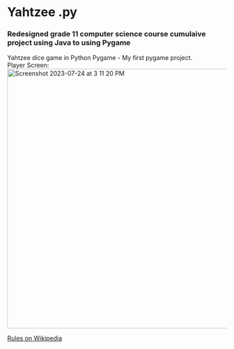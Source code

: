 # Yahtzee .py 
### Redesigned grade 11 computer science course cumulaive project using Java to using Pygame 
Yahtzee dice game in Python Pygame - My first pygame project. <br> 
Player Screen: <br>
<img width="595" alt="Screenshot 2023-07-24 at 3 11 20 PM" src="https://github.com/DahuiK/Yahtzee/assets/118065658/1c360fdb-738b-4c4b-8631-25a9e67b7b5e">


[Rules on Wikipedia](https://en.wikipedia.org/wiki/Yahtzee) 
